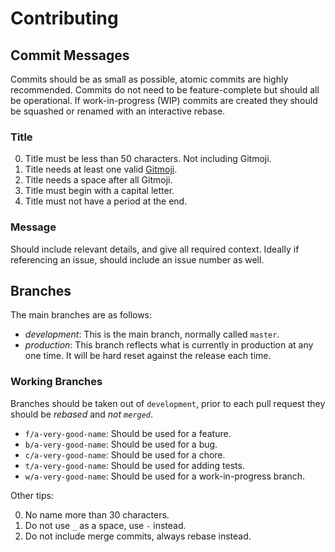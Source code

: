 # Contributing

## Commit Messages

Commits should be as small as possible, atomic commits are highly recommended.
Commits do not need to be feature-complete but should all be operational.
If work-in-progress (WIP) commits are created they should be squashed or
renamed with an interactive rebase.

### Title

0. Title must be less than 50 characters. Not including Gitmoji.
0. Title needs at least one valid [Gitmoji](https://gitmoji.carloscuesta.me).
0. Title needs a space after all Gitmoji.
0. Title must begin with a capital letter.
0. Title must not have a period at the end.

### Message

Should include relevant details, and give all required context.
Ideally if referencing an issue, should include an issue number as well.

## Branches

The main branches are as follows:

- *development*: This is the main branch, normally called `master`.
- *production*: This branch reflects what is currently in production at
  any one time. It will be hard reset against the release each time.

### Working Branches

Branches should be taken out of `development`, prior to each pull
request they should be *rebased* and *not `merged`*.

- `f/a-very-good-name`: Should be used for a feature.
- `b/a-very-good-name`: Should be used for a bug.
- `c/a-very-good-name`: Should be used for a chore.
- `t/a-very-good-name`: Should be used for adding tests.
- `w/a-very-good-name`: Should be used for a work-in-progress branch.

Other tips:

0. No name more than 30 characters.
0. Do not use `_` as a space, use `-` instead.
0. Do not include merge commits, always rebase instead.
